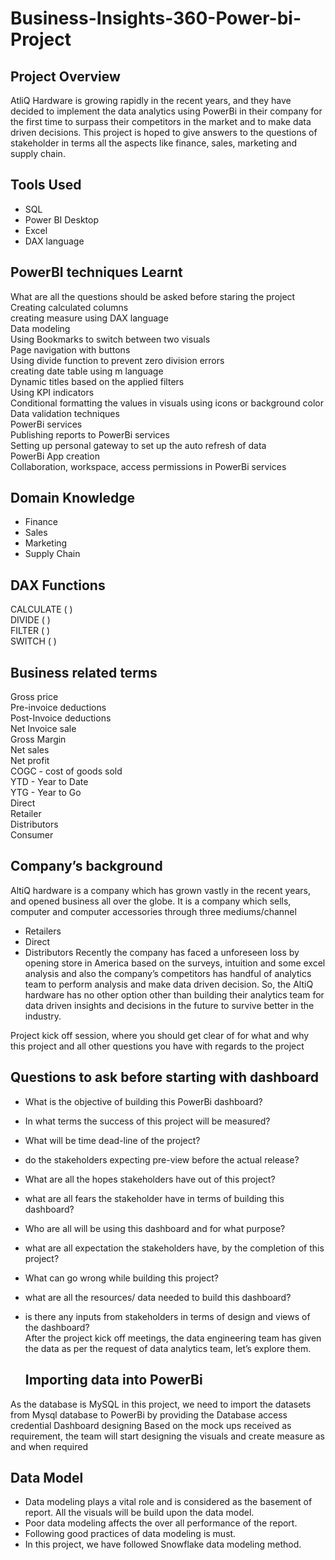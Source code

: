 # Business-Insights-360-Power-bi-Project
## Project Overview
AtliQ Hardware is growing rapidly in the recent years, and they have decided to implement the data analytics using PowerBi in their company for the first time to surpass their competitors in the market and to make data driven decisions. This project is hoped to give answers to the questions of stakeholder in terms all the aspects like finance, sales, marketing and supply chain.

## Tools Used
- SQL <br>
- Power BI Desktop <br>
- Excel <br>
- DAX language 

## PowerBI techniques Learnt
What are all the questions should be asked before staring the project <br>
Creating calculated columns <br>
creating measure using DAX language <br>
Data modeling <br>
Using Bookmarks to switch between two visuals <br>
Page navigation with buttons <br>
Using divide function to prevent zero division errors <br>
creating date table using m language <br>
Dynamic titles based on the applied filters <br>
Using KPI indicators <br>
Conditional formatting the values in visuals using icons or background color <br>
Data validation techniques <br>
PowerBi services <br>
Publishing reports to PowerBi services <br>
Setting up personal gateway to set up the auto refresh of data <br>
PowerBi App creation <br>
Collaboration, workspace, access permissions in PowerBi services <br>
## Domain Knowledge
- Finance  <br>
- Sales <br>
- Marketing <br>
- Supply Chain <br>
## DAX Functions
CALCULATE ( ) <br>
DIVIDE ( ) <br>
FILTER ( ) <br>
SWITCH ( ) <br>
## Business related terms
Gross price <br>
Pre-invoice deductions <br>
Post-Invoice deductions <br>
Net Invoice sale <br>
Gross Margin <br>
Net sales <br>
Net profit <br>
COGC - cost of goods sold <br>
YTD - Year to Date <br>
YTG - Year to Go <br>
Direct <br>
Retailer <br>
Distributors <br>
Consumer <br> 

## Company’s background
AltiQ hardware is a company which has grown vastly in the recent years, and opened business all over the globe. It is a company which sells, computer and computer accessories through three mediums/channel

- Retailers
- Direct
- Distributors
Recently the company has faced a unforeseen loss by opening store in America based on the surveys, intuition and some excel analysis and also the company’s competitors has handful of analytics team to perform analysis and make data driven decision. So, the AltiQ hardware has no other option other than building their analytics team for data driven insights and decisions in the future to survive better in the industry.

Project kick off session, where you should get clear of for what and why this project and all other questions you have with regards to the project

## Questions to ask before starting with dashboard
- What is the objective of building this PowerBi dashboard?
- In what terms the success of this project will be measured?
- What will be time dead-line of the project?
- do the stakeholders expecting pre-view before the actual release?
- What are all the hopes stakeholders have out of this project?
- what are all fears the stakeholder have in terms of building this dashboard?
- Who are all will be using this dashboard and for what purpose?
- what are all expectation the stakeholders have, by the completion of this project?
- What can go wrong while building this project?
- what are all the resources/ data needed to build this dashboard?
- is there any inputs from stakeholders in terms of design and views of the dashboard? <br>
  After the project kick off meetings, the data engineering team has given the data as per the request of data analytics team, let’s explore them.

  ## Importing data into PowerBi
As the database is MySQL in this project, we need to import the datasets from Mysql database to PowerBi by providing the Database access credential
Dashboard designing
Based on the mock ups received as requirement, the team will start designing the visuals and create measure as and when required

## Data Model
- Data modeling plays a vital role and is considered as the basement of report. All the visuals will be build upon the data model.
- Poor data modeling affects the over all performance of the report.
- Following good practices of data modeling is must. 
- In this project, we have followed Snowflake data modeling method.
